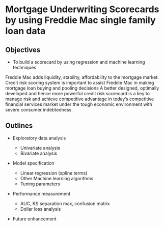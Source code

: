 # Mortgage Underwriting Scorecards by using Freddie Mac single family loan data

## Objectives
- To build a scorecard by using regression and machine learning techniques

Freddie Mac adds liquidity, stability, affordability to the mortgage market.
Credit risk scoring system is important to assist Freddie Mac in making mortgage loan buying and pooling decisions
A better designed, optimally developed and hence more powerful credit risk scorecard is a key to manage risk and achieve competitive advantage in today’s competitive financial services market under the tough economic environment with severe consumer indebtedness.


## Outlines
- Exploratory data analysis
  - Univariate analysis
  - Bivariate analysis

- Model specification
  - Linear regression (spline terms)
  - Other Machine learning algorithms
  - Tuning parameters

- Performance measurement
  - AUC, KS separation max, confusion matrix
  - Dollar loss analysis
  
- Future enhancement
